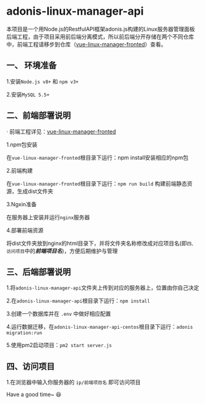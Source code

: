 # adonis-linux-manager-api

本项目是一个用Node.js的RestfulAPI框架adonis.js构建的Linux服务器管理面板后端工程，由于项目采用前后端分离模式，所以前后端分开存储在两个不同仓库中，前端工程请移步到仓库（<a href='https://github.com/JasonCeng/vue-linux-manager-fronted' target='_blank'>vue-linux-manager-fronted</a>）查看。

## 一、	环境准备

1.安装```Node.js v8+``` 和 ```npm v3+```

2.安装```MySQL 5.5+```

## 二、前端部署说明

· 前端工程详见：<a href='https://github.com/JasonCeng/vue-linux-manager-fronted' target='_blank'>vue-linux-manager-fronted</a>

1.npm包安装

在```vue-linux-manager-fronted```根目录下运行：npm install安装相应的npm包

2.前端构建

在```vue-linux-manager-fronted```根目录下运行：```npm run build``` 构建前端静态资源，生成dist文件夹

3.Ngxin准备

在服务器上安装并运行```nginx```服务器

4.部署前端资源

将dist文件夹放到nginx的html目录下，并将文件夹名称修改成对应项目名(即```四、访问项目```中的***前端项目名***)，方便后期维护与管理

## 三、后端部署说明

1.将```adonis-linux-manager-api```文件夹上传到对应的服务器上，位置由你自己决定

2.在```adonis-linux-manager-api```根目录下运行：```npm install```

3.创建一个数据库并在 ```.env``` 中做好相应配置

4.运行数据迁移，在```adonis-linux-manager-api-centos```根目录下运行：```adonis migration:run```

5.使用pm2启动项目：```pm2 start server.js```

## 四、访问项目

1.在浏览器中输入你服务器的 ```ip/前端项目名``` 即可访问项目

Have a good time~  :laughing: 